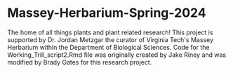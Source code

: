 # Massey-Herbarium-Spring-2024
The home of all things plants and plant related research!
This project is supported by Dr. Jordan Metzgar the curator of Virginia Tech's Massey Herbarium within the Department of Biological Sciences.
Code for the Working_Trill_script2.Rmd file was originally created by Jake Riney and was modified by Brady Gates for this research project.
